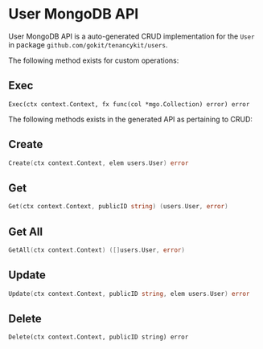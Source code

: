 User MongoDB API
===================================

User MongoDB API is a auto-generated CRUD implementation for the `User` in package `github.com/gokit/tenancykit/users`.

The following method exists for custom operations:

## Exec

```
Exec(ctx context.Context, fx func(col *mgo.Collection) error) error
```

The following methods exists in the generated API as pertaining to CRUD:

## Create

```go
Create(ctx context.Context, elem users.User) error
```

## Get

```go
Get(ctx context.Context, publicID string) (users.User, error)
```

## Get All

```go
GetAll(ctx context.Context) ([]users.User, error)
```

## Update

```go
Update(ctx context.Context, publicID string, elem users.User) error
```

## Delete

```
Delete(ctx context.Context, publicID string) error
```